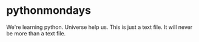 # pythonmondays
We're learning python. Universe help us.
This is just a text file. It will never be more than a text file. 